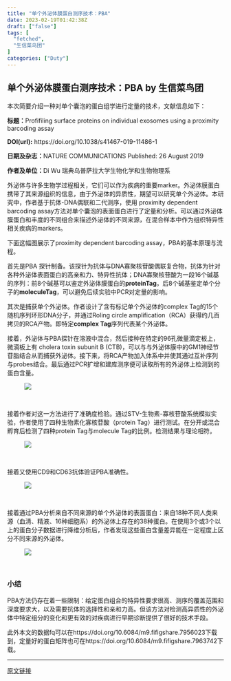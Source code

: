 ```yaml
---
title: "单个外泌体膜蛋白测序技术：PBA"
date: 2023-02-19T01:42:38Z
draft: ["false"]
tags: [
  "fetched",
  "生信菜鸟团"
]
categories: ["Duty"]
---
```

单个外泌体膜蛋白测序技术：PBA by 生信菜鸟团
------
<div><section data-tool="mdnice编辑器" data-website="https://www.mdnice.com"><p data-tool="mdnice编辑器">本次简要介绍一种对单个囊泡的蛋白组学进行定量的技术，文献信息如下：</p><p data-tool="mdnice编辑器"><strong>标题：</strong>Profifiling surface proteins on individual exosomes using a proximity barcoding assay</p><p data-tool="mdnice编辑器"><strong>DOI(url):</strong> https://doi.org/10.1038/s41467-019-11486-1</p><p data-tool="mdnice编辑器"><strong>日期及杂志：</strong>NATURE COMMUNICATIONS Published: 26 August 2019</p><p data-tool="mdnice编辑器"><strong>作者及单位：</strong>Di Wu 瑞典乌普萨拉大学生物化学和生物物理系</p><p data-tool="mdnice编辑器">外泌体与许多生物学过程相关，它们可以作为疾病的重要marker。外泌体膜蛋白携带了其来源组织的信息，由于外泌体的异质性，期望可以研究单个外泌体。本研究中，作者基于抗体-DNA偶联和二代测序，使用 proximity dependent barcoding assay方法对单个囊泡的表面蛋白进行了定量和分析。可以通过外泌体膜蛋白和丰度的不同组合来描述外泌体的不同来源，在混合样本中作为组织特异性相关疾病的markers。</p><p data-tool="mdnice编辑器">下面这幅图展示了proximity dependent barcoding assay，PBA的基本原理与流程。</p><p data-tool="mdnice编辑器">首先是PBA 探针制备。该探针为抗体与DNA寡聚核苷酸偶联复合物，抗体为针对各种外泌体表面蛋白的高亲和力、特异性抗体；DNA寡聚核苷酸为一段16个碱基的序列：前8个碱基可以鉴定外泌体膜蛋白的<strong>proteinTag</strong>，后8个碱基鉴定单个分子的<strong>moleculeTag</strong>，可以避免后续实验中PCR对定量的影响。</p><p data-tool="mdnice编辑器">其次是捕获单个外泌体。作者设计了含有标记单个外泌体的complex Tag的15个随机序列环形DNA分子，并通过Roling circle amplification（RCA）获得约几百拷贝的RCA产物。即特定<strong>complex Tag</strong>序列代表某个外泌体。</p><p data-tool="mdnice编辑器">接着，外泌体与PBA探针在溶液中混合，然后接种在特定的96孔微量滴定板上，微滴板上有 cholera toxin subunit B (CTB)，可以与与外泌体膜中的GM1神经节苷脂结合从而捕获外泌体。接下来，将RCA产物加入体系中并使其通过互补序列与probes结合。最后通过PCR扩增和建库测序便可读取所有的外泌体上检测到的蛋白含量。</p><figure data-tool="mdnice编辑器"><p><img data-ratio="0.9828269484808454" data-s="300,640" data-src="https://mmbiz.qpic.cn/mmbiz_png/iaRJcrq2LosibicSqAcIyRWpjtcYKkkDmP2QBXYaJ9yqdM4o5Ev7FB39JzWcaNxyNRByhDwJBSFM5geHHHalAROgg/640?wx_fmt=png" data-type="png" data-w="757" src="https://mmbiz.qpic.cn/mmbiz_png/iaRJcrq2LosibicSqAcIyRWpjtcYKkkDmP2QBXYaJ9yqdM4o5Ev7FB39JzWcaNxyNRByhDwJBSFM5geHHHalAROgg/640?wx_fmt=png"></p><figcaption><br></figcaption></figure><p data-tool="mdnice编辑器">接着作者对这一方法进行了准确度检验。通过STV-生物素-寡核苷酸系统模拟实验，作者使用了四种生物素化寡核苷酸（protein Tag）进行测试。在分开或混合孵育后检测了四种protein Tag与molecule Tag的比例。检测结果与理论相符。</p><figure data-tool="mdnice编辑器"><p><img data-ratio="1.0690754516471839" data-s="300,640" data-src="https://mmbiz.qpic.cn/mmbiz_png/iaRJcrq2LosibicSqAcIyRWpjtcYKkkDmP24Zia3iaSDBpNbdAVljHGV21QhCsib8A8OkTRovtJaGpg7vboQTn4ua07w/640?wx_fmt=png" data-type="png" data-w="941" src="https://mmbiz.qpic.cn/mmbiz_png/iaRJcrq2LosibicSqAcIyRWpjtcYKkkDmP24Zia3iaSDBpNbdAVljHGV21QhCsib8A8OkTRovtJaGpg7vboQTn4ua07w/640?wx_fmt=png"></p><figcaption><br></figcaption></figure><p data-tool="mdnice编辑器">接着又使用CD9和CD63抗体验证PBA准确性。</p><figure data-tool="mdnice编辑器"><p><img data-ratio="0.7653846153846153" data-s="300,640" data-src="https://mmbiz.qpic.cn/mmbiz_png/iaRJcrq2LosibicSqAcIyRWpjtcYKkkDmP2S8MhVuEQaJVE6W15diaOrSJCbFibQYzJvKBFP6DVTpHkFFLW2BibzF4AQ/640?wx_fmt=png" data-type="png" data-w="780" src="https://mmbiz.qpic.cn/mmbiz_png/iaRJcrq2LosibicSqAcIyRWpjtcYKkkDmP2S8MhVuEQaJVE6W15diaOrSJCbFibQYzJvKBFP6DVTpHkFFLW2BibzF4AQ/640?wx_fmt=png"></p><figcaption><br></figcaption></figure><p data-tool="mdnice编辑器">接着通过PBA分析来自不同来源的单个外泌体的表面蛋白：来自18种不同人类来源（血清、精液、16种细胞系）的外泌体上存在的38种蛋白。在使用3个或3个以上的蛋白分子数据进行降维分析后，作者发现这些蛋白含量差异能在一定程度上区分不同来源的外泌体。</p><figure data-tool="mdnice编辑器"><p><img data-ratio="1.3212435233160622" data-s="300,640" data-src="https://mmbiz.qpic.cn/mmbiz_png/iaRJcrq2LosibicSqAcIyRWpjtcYKkkDmP2Pq51licSGQRaGF6QdNiaEEKIISuibzjSibOnTNUYPJ0yCXgfEB7iceQncMA/640?wx_fmt=png" data-type="png" data-w="579" src="https://mmbiz.qpic.cn/mmbiz_png/iaRJcrq2LosibicSqAcIyRWpjtcYKkkDmP2Pq51licSGQRaGF6QdNiaEEKIISuibzjSibOnTNUYPJ0yCXgfEB7iceQncMA/640?wx_fmt=png"></p><figcaption><br></figcaption></figure><h3 data-tool="mdnice编辑器"><span></span>小结<span></span></h3><p data-tool="mdnice编辑器">PBA方法仍存在着一些限制：给定蛋白组合的特异性要求很高、测序的覆盖范围和深度要求大，以及需要抗体的选择性和亲和力高。但该方法对检测高异质性的外泌体中特定组分的变化和更有效的对疾病进行早期诊断提供了很好的技术手段。</p><p data-tool="mdnice编辑器">此外本文的数据fq可以在https://doi.org/10.6084/m9.fifigshare.7956023下载到，定量好的蛋白矩阵也可在https://doi.org/10.6084/m9.fifigshare.7963742下载。</p></section><p><mp-style-type data-value="10000"></mp-style-type></p></div>  
<hr>
<a href="https://mp.weixin.qq.com/s/B7gXPhHXCcNN45bJTfqZWQ",target="_blank" rel="noopener noreferrer">原文链接</a>
